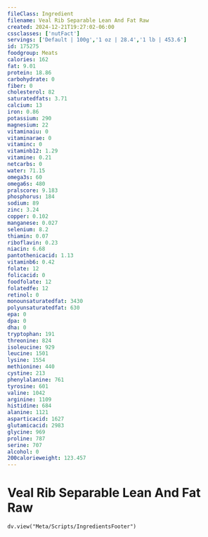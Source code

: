 ```yaml
---
fileClass: Ingredient
filename: Veal Rib Separable Lean And Fat Raw
created: 2024-12-21T19:27:02-06:00
cssclasses: ['nutFact']
servings: ['Default | 100g','1 oz | 28.4','1 lb | 453.6']
id: 175275
foodgroup: Meats
calories: 162
fat: 9.01
protein: 18.86
carbohydrate: 0
fiber: 0
cholesterol: 82
saturatedfats: 3.71
calcium: 13
iron: 0.86
potassium: 290
magnesium: 22
vitaminaiu: 0
vitaminarae: 0
vitaminc: 0
vitaminb12: 1.29
vitamine: 0.21
netcarbs: 0
water: 71.15
omega3s: 60
omega6s: 480
pralscore: 9.183
phosphorus: 184
sodium: 89
zinc: 3.24
copper: 0.102
manganese: 0.027
selenium: 8.2
thiamin: 0.07
riboflavin: 0.23
niacin: 6.68
pantothenicacid: 1.13
vitaminb6: 0.42
folate: 12
folicacid: 0
foodfolate: 12
folatedfe: 12
retinol: 0
monounsaturatedfat: 3430
polyunsaturatedfat: 630
epa: 0
dpa: 0
dha: 0
tryptophan: 191
threonine: 824
isoleucine: 929
leucine: 1501
lysine: 1554
methionine: 440
cystine: 213
phenylalanine: 761
tyrosine: 601
valine: 1042
arginine: 1109
histidine: 684
alanine: 1121
asparticacid: 1627
glutamicacid: 2983
glycine: 969
proline: 787
serine: 707
alcohol: 0
200calorieweight: 123.457
---
```


# Veal Rib Separable Lean And Fat Raw

```dataviewjs
dv.view("Meta/Scripts/IngredientsFooter")
```